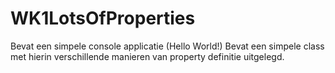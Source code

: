 # WK1LotsOfProperties
Bevat een simpele console applicatie (Hello World!)
Bevat een simpele class met hierin verschillende manieren van property definitie uitgelegd. 
